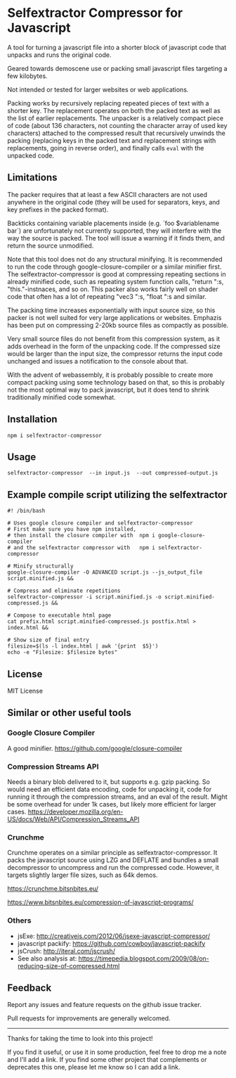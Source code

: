 # Selfextractor Compressor for Javascript

A tool for turning a javascript file into a shorter block of javascript code that unpacks
and runs the original code.  

Geared towards demoscene use or packing small javascript files targeting a few kilobytes.

Not intended or tested for larger websites or web applications.

Packing works by recursively replacing repeated pieces of text with a shorter key.  The replacement 
operates on both the packed text as well as the list of earlier replacements.  The unpacker is a relatively 
compact piece of code (about 136 characters, not counting the character array of used key characters) attached 
to the compressed result that recursively unwinds the packing (replacing keys in the packed text and
replacement strings with replacements, going in reverse order), and finally calls `eval` with the unpacked code.

## Limitations

The packer requires that at least a few ASCII characters are not used anywhere in the original code
(they will be used for separators, keys, and key prefixes in the packed format).

Backticks containing variable placements inside (e.g. \`foo $variablename bar\`) are unfortunately not 
currently supported, they will interfere with the way the source is packed.  The tool will issue a
warning if it finds them, and return the source unmodified.

Note that this tool does not do any structural minifying.  It is recommended to run the code through
google-closure-compiler or a similar minifier first.  The selfextractor-compressor is good at compressing
repeating sections in already minified code, such as repeating system function calls, "return ":s, 
"this."-instnaces, and so on.  This packer also works fairly well on shader code that often has a lot 
of repeating "vec3 ":s, "float ":s and similar.

The packing time increases exponentially with input source size, so this packer is not well suited for very 
large applications or websites.  Emphazis has been put on compressing 2-20kb source files as compactly as 
possible.

Very small source files do not benefit from this compression system, as it adds overhead in the form of the 
unpacking code.  If the compressed size would be larger than the input size, the compressor returns the input 
code unchanged and issues a notification to the console about that.

With the advent of webassembly, it is probably possible to create more compact packing using some technology 
based on that, so this is probably not the most optimal way to pack javascript, but it does tend to shrink 
traditionally minified code somewhat.

## Installation

    npm i selfextractor-compressor

## Usage

    selfextractor-compressor  --in input.js  --out compressed-output.js


## Example compile script utilizing the selfextractor

    #! /bin/bash
    
    # Uses google closure compiler and selfextractor-compressor
    # First make sure you have npm installed,
    # then install the closure compiler with  npm i google-closure-compiler
    # and the selfextractor compressor with   npm i selfextractor-compressor
    
    # Minify structurally
    google-closure-compiler -O ADVANCED script.js --js_output_file script.minified.js &&

    # Compress and eliminate repetitions
    selfextractor-compressor -i script.minified.js -o script.minified-compressed.js &&
    
    # Compose to executable html page
    cat prefix.html script.minified-compressed.js postfix.html > index.html &&
    
    # Show size of final entry
    filesize=$(ls -l index.html | awk '{print  $5}')
    echo -e "Filesize: $filesize bytes"
  

## License

MIT License


## Similar or other useful tools

### Google Closure Compiler

A good minifier.
https://github.com/google/closure-compiler


### Compression Streams API

Needs a binary blob delivered to it, but supports e.g. gzip packing.
So would need an efficient data encoding, code for unpacking it,
code for running it through the compression streams, and an eval of the result.
Might be some overhead for under 1k cases, but likely more efficient for larger cases.
https://developer.mozilla.org/en-US/docs/Web/API/Compression_Streams_API


### Crunchme

Crunchme operates on a similar principle as selfextractor-compressor.
It packs the javascript source using LZG and DEFLATE and bundles a small 
decompressor to uncompress and run the compressed code.  However, it 
targets slightly larger file sizes, such as 64k demos.

https://crunchme.bitsnbites.eu/

https://www.bitsnbites.eu/compression-of-javascript-programs/


### Others

- jsExe: http://creativejs.com/2012/06/jsexe-javascript-compressor/
- javascript packify: https://github.com/cowboy/javascript-packify
- jsCrush: http://iteral.com/jscrush/
- See also analysis at: https://timepedia.blogspot.com/2009/08/on-reducing-size-of-compressed.html


## Feedback

Report any issues and feature requests on the github issue tracker.

Pull requests for improvements are generally welcomed.

----

Thanks for taking the time to look into this project!

If you find it useful, or use it in some production, feel free to drop me a note and I'll add a link.
If you find some other project that complements or deprecates this one, please let me know so I can add a link.

